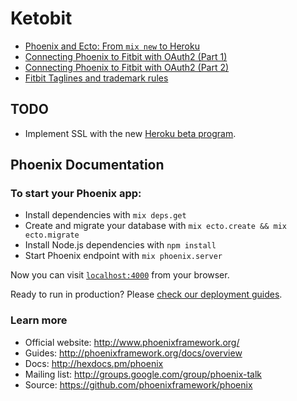 # Ketobit

* [Phoenix and Ecto: From `mix new` to Heroku](http://wsmoak.net/2015/07/12/phoenix-and-ecto-from-mix-new-to-heroku.html)
* [Connecting Phoenix to Fitbit with OAuth2 (Part 1)](http://wsmoak.net/2015/07/20/phoenix-fitbit-oauth2-part-1.html)
* [Connecting Phoenix to Fitbit with OAuth2 (Part 2)](http://wsmoak.net/2015/08/10/phoenix-fitbit-oauth2-part-2.html)
* [Fitbit Taglines and trademark rules](https://dev.fitbit.com/trademark)


## TODO

* Implement SSL with the new [Heroku beta program](https://devcenter.heroku.com/articles/ssl-beta).


## Phoenix Documentation

### To start your Phoenix app:
  * Install dependencies with `mix deps.get`
  * Create and migrate your database with `mix ecto.create && mix ecto.migrate`
  * Install Node.js dependencies with `npm install`
  * Start Phoenix endpoint with `mix phoenix.server`

Now you can visit [`localhost:4000`](http://localhost:4000) from your browser.

Ready to run in production? Please [check our deployment guides](http://www.phoenixframework.org/docs/deployment).

### Learn more

  * Official website: http://www.phoenixframework.org/
  * Guides: http://phoenixframework.org/docs/overview
  * Docs: http://hexdocs.pm/phoenix
  * Mailing list: http://groups.google.com/group/phoenix-talk
  * Source: https://github.com/phoenixframework/phoenix
